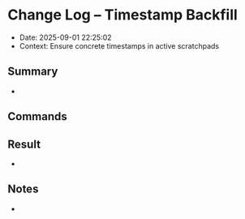 # Change Log – Timestamp Backfill

- Date: 2025-09-01 22:25:02
- Context: Ensure concrete timestamps in active scratchpads

## Summary
- <!-- Add key changes here -->

## Commands


## Result
- <!-- Add results/metrics here -->

## Notes
- <!-- Optional notes -->
